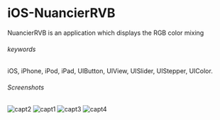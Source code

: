iOS-NuancierRVB
===============

NuancierRVB is an application which displays the RGB color mixing

###### keywords
iOS, iPhone, iPod, iPad, UIButton, UIView, UISlider, UIStepper, UIColor.

###### Screenshots
![capt2](https://cloud.githubusercontent.com/assets/13332603/12011609/19f9acda-acd6-11e5-9cdd-6b3036e53e6b.png)
![capt1](https://cloud.githubusercontent.com/assets/13332603/12011610/1df4236a-acd6-11e5-8173-6296eea5f35b.png)
![capt3](https://cloud.githubusercontent.com/assets/13332603/12011611/214aefc6-acd6-11e5-98e6-22e419330d8f.png)
![capt4](https://cloud.githubusercontent.com/assets/13332603/12011613/231eb7d8-acd6-11e5-8596-b84c595d338f.png)
